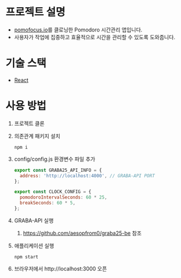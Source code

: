 # 프로젝트 설명

- [pomofocus.io](http://pomofocus.io)를 클로닝한 Pomodoro 시간관리 앱입니다.
- 사용자가 작업에 집중하고 효율적으로 시간을 관리할 수 있도록 도와줍니다.

# 기술 스택

- [React](https://reactjs.org/)

# 사용 방법

1. 프로젝트 클론
2. 의존관계 패키지 설치
    
    ```
    npm i
    ```
    
3. config/config.js 환경변수 파일 추가
    
    ```jsx
    export const GRABA25_API_INFO = {
      address: 'http://localhost:4000', // GRABA-API PORT
    };
    
    export const CLOCK_CONFIG = {
      pomodoroIntervalSeconds: 60 * 25,
      breakSeconds: 60 * 5,
    };
    ```
    
4. GRABA-API 실행
    1. https://github.com/aesopfrom0/graba25-be 참조
5. 애플리케이션 실행
    
    ```
    npm start
    ```
    
6. 브라우저에서 http://localhost:3000 오픈
